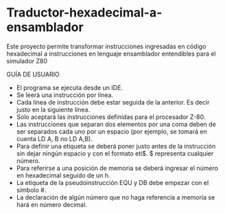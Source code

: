 # Traductor-hexadecimal-a-ensamblador
Este proyecto permite transformar instrucciones ingresadas en código hexadecimal a instrucciones en lenguaje ensamblador entendibles para el simulador Z80
 
 GUÍA DE USUARIO
- El programa se ejecuta desde un IDE.
- Se leerá una instrucción por línea.
- Cada línea de instrucción debe estar seguida de la anterior. Es decir justo en la siguiente línea.
- Solo aceptará las instrucciones definidas para el procesador Z-80.
- Las instrucciones que separan dos elementos por una coma deben de ser separados cada uno por un espacio (por ejemplo, se tomará en cuenta LD A, B no LD A,B).
- Para definir una etiqueta se deberá poner justo antes de la instrucción sin dejar ningún espacio y con el formato eti$. $ representa cualquier número.
- Para referirse a una posición de memoria se deberá ingresar el número en hexadecimal seguido de un h.
-  La etiqueta de la pseudoinstrucción  EQU y DB debe empezar con el símbolo #.
- La declaración de algún número que no haga referencia a memoria se hará en número decimal.
